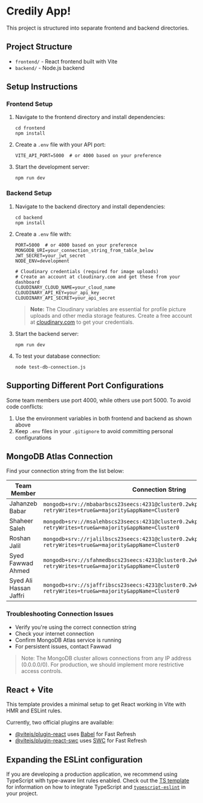 # Credily App!

This project is structured into separate frontend and backend directories.

## Project Structure

- `frontend/` - React frontend built with Vite
- `backend/` - Node.js backend

## Setup Instructions

### Frontend Setup

1. Navigate to the frontend directory and install dependencies:
   ```
   cd frontend
   npm install
   ```
2. Create a `.env` file with your API port:
   ```
   VITE_API_PORT=5000  # or 4000 based on your preference
   ```
3. Start the development server:
   ```
   npm run dev
   ```

### Backend Setup

1. Navigate to the backend directory and install dependencies:
   ```
   cd backend
   npm install
   ```
2. Create a `.env` file with:

   ```
   PORT=5000  # or 4000 based on your preference
   MONGODB_URI=your_connection_string_from_table_below
   JWT_SECRET=your_jwt_secret
   NODE_ENV=development

   # Cloudinary credentials (required for image uploads)
   # Create an account at cloudinary.com and get these from your dashboard
   CLOUDINARY_CLOUD_NAME=your_cloud_name
   CLOUDINARY_API_KEY=your_api_key
   CLOUDINARY_API_SECRET=your_api_secret
   ```

   > **Note:** The Cloudinary variables are essential for profile picture uploads and other media storage features. Create a free account at [cloudinary.com](https://cloudinary.com) to get your credentials.

3. Start the backend server:
   ```
   npm run dev
   ```
4. To test your database connection:
   ```
   node test-db-connection.js
   ```

## Supporting Different Port Configurations

Some team members use port 4000, while others use port 5000. To avoid code conflicts:

1. Use the environment variables in both frontend and backend as shown above
2. Keep `.env` files in your `.gitignore` to avoid committing personal configurations

## MongoDB Atlas Connection

Find your connection string from the list below:

| Team Member            | Connection String                                                                                                         |
| ---------------------- | ------------------------------------------------------------------------------------------------------------------------- |
| Jahanzeb Babar         | `mongodb+srv://mbabarbscs23seecs:4231@cluster0.2wkplzo.mongodb.net/Credily?retryWrites=true&w=majority&appName=Cluster0`  |
| Shaheer Saleh          | `mongodb+srv://msalehbscs23seecs:4231@cluster0.2wkplzo.mongodb.net/Credily?retryWrites=true&w=majority&appName=Cluster0`  |
| Roshan Jalil           | `mongodb+srv://rjalilbscs23seecs:4231@cluster0.2wkplzo.mongodb.net/Credily?retryWrites=true&w=majority&appName=Cluster0`  |
| Syed Fawwad Ahmed      | `mongodb+srv://sfahmedbscs23seecs:4231@cluster0.2wkplzo.mongodb.net/Credily?retryWrites=true&w=majority&appName=Cluster0` |
| Syed Ali Hassan Jaffri | `mongodb+srv://sjaffribscs23seecs:4231@cluster0.2wkplzo.mongodb.net/Credily?retryWrites=true&w=majority&appName=Cluster0` |

### Troubleshooting Connection Issues

- Verify you're using the correct connection string
- Check your internet connection
- Confirm MongoDB Atlas service is running
- For persistent issues, contact Fawwad

> Note: The MongoDB cluster allows connections from any IP address (0.0.0.0/0). For production, we should implement more restrictive access controls.

## React + Vite

This template provides a minimal setup to get React working in Vite with HMR and ESLint rules.

Currently, two official plugins are available:

- [@vitejs/plugin-react](https://github.com/vitejs/vite-plugin-react/blob/main/packages/plugin-react) uses [Babel](https://babeljs.io/) for Fast Refresh
- [@vitejs/plugin-react-swc](https://github.com/vitejs/vite-plugin-react/blob/main/packages/plugin-react-swc) uses [SWC](https://swc.rs/) for Fast Refresh

## Expanding the ESLint configuration

If you are developing a production application, we recommend using TypeScript with type-aware lint rules enabled. Check out the [TS template](https://github.com/vitejs/vite/tree/main/packages/create-vite/template-react-ts) for information on how to integrate TypeScript and [`typescript-eslint`](https://typescript-eslint.io) in your project.
